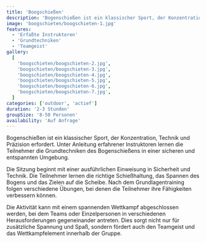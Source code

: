 ```yaml
---
title: 'Boogschießen'
description: 'Bogenschießen ist ein klassischer Sport, der Konzentration, Technik und Präzision erfordert.'
image: 'boogschieten/boogschieten-1.jpg'
features:
  - 'Erfaßte Instruktoren'
  - 'Grundtechniken'
  - 'Teamgeist'
gallery:
  [
    'boogschieten/boogschieten-2.jpg',
    'boogschieten/boogschieten-3.jpg',
    'boogschieten/boogschieten-4.jpg',
    'boogschieten/boogschieten-5.jpg',
    'boogschieten/boogschieten-6.jpg',
    'boogschieten/boogschieten-7.jpg',
  ]
categories: ['outdoor', 'actief']
duration: '2-3 Stunden'
groupSize: '8-50 Personen'
availability: 'Auf Anfrage'
---
```


Bogenschießen ist ein klassischer Sport, der Konzentration, Technik und Präzision erfordert. Unter Anleitung erfahrener Instruktoren lernen die Teilnehmer die Grundtechniken des Bogenschießens in einer sicheren und entspannten Umgebung.

Die Sitzung beginnt mit einer ausführlichen Einweisung in Sicherheit und Technik. Die Teilnehmer lernen die richtige Schießhaltung, das Spannen des Bogens und das Zielen auf die Scheibe. Nach dem Grundlagentraining folgen verschiedene Übungen, bei denen die Teilnehmer ihre Fähigkeiten verbessern können.

Die Aktivität kann mit einem spannenden Wettkampf abgeschlossen werden, bei dem Teams oder Einzelpersonen in verschiedenen Herausforderungen gegeneinander antreten. Dies sorgt nicht nur für zusätzliche Spannung und Spaß, sondern fördert auch den Teamgeist und das Wettkampfelement innerhalb der Gruppe.
